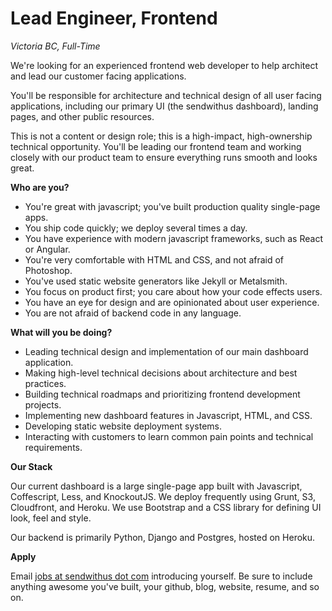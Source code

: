 # Lead Engineer, Frontend

_Victoria BC, Full-Time_

We're looking for an experienced frontend web developer to help architect and lead our customer facing applications.

<!-- more -->

You'll be responsible for architecture and technical design of all user facing applications, including our primary UI (the sendwithus dashboard), landing pages, and other public resources.

This is not a content or design role; this is a high-impact, high-ownership technical opportunity. You'll be leading our frontend team and working closely with our product team to ensure everything runs smooth and looks great.


__Who are you?__

* You're great with javascript; you've built production quality single-page apps.
* You ship code quickly; we deploy several times a day.
* You have experience with modern javascript frameworks, such as React or Angular.
* You're very comfortable with HTML and CSS, and not afraid of Photoshop.
* You've used static website generators like Jekyll or Metalsmith.
* You focus on product first; you care about how your code effects users.
* You have an eye for design and are opinionated about user experience.
* You are not afraid of backend code in any language.


__What will you be doing?__

* Leading technical design and implementation of our main dashboard application.
* Making high-level technical decisions about architecture and best practices.
* Building technical roadmaps and prioritizing frontend development projects.
* Implementing new dashboard features in Javascript, HTML, and CSS.
* Developing static website deployment systems.
* Interacting with customers to learn common pain points and technical requirements.



__Our Stack__

Our current dashboard is a large single-page app built with Javascript, Coffescript, Less, and KnockoutJS. We deploy frequently using Grunt, S3, Cloudfront, and Heroku. We use Bootstrap and a CSS library for defining UI look, feel and style.

Our backend is primarily Python, Django and Postgres, hosted on Heroku.


__Apply__

Email [jobs at sendwithus dot com](mailto:jobs@sendwithus.com) introducing yourself. Be sure to include anything awesome you've built, your github, blog, website, resume, and so on.
